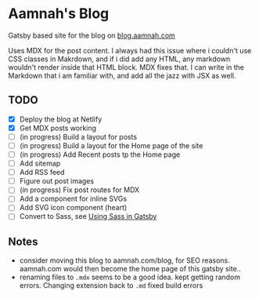 # Aamnah's Blog

Gatsby based site for the blog on [blog.aamnah.com](https://blog.aamnah.com)

Uses MDX for the post content. I always had this issue where i couldn't use CSS classes in Makrdown, and if i did add any HTML, any markdown wouldn't render inside that HTML block. MDX fixes that. I can write in the Markdown that i am familiar with, and add all the jazz with JSX as well.

## TODO

- [x] Deploy the blog at Netlify
- [x] Get MDX posts working
- [ ] (in progress) Build a layout for posts
- [ ] (in progress) Build a layout for the Home page of the site
- [ ] (in progress) Add Recent posts tp the Home page
- [ ] Add sitemap
- [ ] Add RSS feed
- [ ] Figure out post images
- [ ] (in progress) Fix post routes for MDX
- [ ] Add a component for inline SVGs
- [ ] Add SVG icon component (heart)
- [ ] Convert to Sass, see [Using Sass in Gatsby](https://www.gatsbyjs.org/docs/sass/)

## Notes

- consider moving this blog to aamnah.com/blog, for SEO reasons. aamnah.com would then become the home page of this gatsby site..
- renaming files to `.mdx` seems to be a good idea. kept getting random errors. Changing extension back to `.md` fixed build errors
